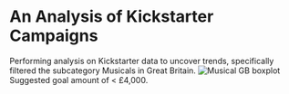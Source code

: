 # An Analysis of Kickstarter Campaigns
Performing analysis on Kickstarter data to uncover trends, specifically filtered the subcategory Musicals in Great Britain.
![Musical GB boxplot](https://user-images.githubusercontent.com/107162310/172902240-18cd4199-2455-4804-ad3a-db59311d231c.png)
Suggested goal amount of < £4,000.
